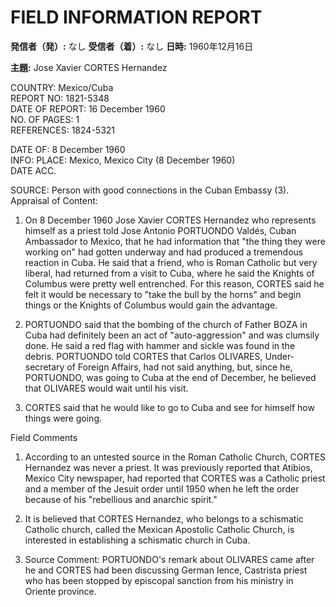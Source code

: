 # FIELD INFORMATION REPORT

**発信者（発）:** なし
**受信者（着）:** なし
**日時:** 1960年12月16日

**主題:** Jose Xavier CORTES Hernandez

COUNTRY: Mexico/Cuba  
REPORT NO: 1821-5348  
DATE OF REPORT: 16 December 1960  
NO. OF PAGES: 1  
REFERENCES: 1824-5321  

DATE OF: 8 December 1960  
INFO: PLACE: Mexico, Mexico City (8 December 1960)  
DATE ACC.  

SOURCE: Person with good connections in the Cuban Embassy (3). Appraisal of Content:  

1. On 8 December 1960 Jose Xavier CORTES Hernandez who represents himself as a priest told Jose Antonio PORTUONDO Valdés, Cuban Ambassador to Mexico, that he had information that "the thing they were working on" had gotten underway and had produced a tremendous reaction in Cuba. He said that a friend, who is Roman Catholic but very liberal, had returned from a visit to Cuba, where he said the Knights of Columbus were pretty well entrenched. For this reason, CORTES said he felt it would be necessary to "take the bull by the horns" and begin things or the Knights of Columbus would gain the advantage.

2. PORTUONDO said that the bombing of the church of Father BOZA in Cuba had definitely been an act of "auto-aggression" and was clumsily done. He said a red flag with hammer and sickle was found in the debris. PORTUONDO told CORTES that Carlos OLIVARES, Under-secretary of Foreign Affairs, had not said anything, but, since he, PORTUONDO, was going to Cuba at the end of December, he believed that OLIVARES would wait until his visit.

3. CORTES said that he would like to go to Cuba and see for himself how things were going.

Field Comments  
1. According to an untested source in the Roman Catholic Church, CORTES Hernandez was never a priest. It was previously reported that Atibios, Mexico City newspaper, had reported that CORTES was a Catholic priest and a member of the Jesuit order until 1950 when he left the order because of his "rebellious and anarchic spirit."

2. It is believed that CORTES Hernandez, who belongs to a schismatic Catholic church, called the Mexican Apostolic Catholic Church, is interested in establishing a schismatic church in Cuba.

3. Source Comment: PORTUONDO's remark about OLIVARES came after he and CORTES had been discussing German Ience, Castrista priest who has been stopped by episcopal sanction from his ministry in Oriente province.